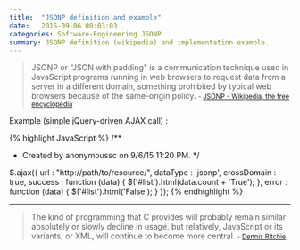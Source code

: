 ```yaml
---
title:  "JSONP definition and example"
date:   2015-09-06 00:03:03
categories: Software-Engineering JSONP
summary: JSONP definition (wikipedia) and implementation example. 
---
```


> JSONP or "JSON with padding" is a communication technique used in JavaScript programs running in web browsers to request data from a server in a different domain, something prohibited by typical web browsers because of the same-origin policy. 
> <small>- [JSONP - Wikipedia, the free encyclopedia](https://en.wikipedia.org/wiki/JSONP)</small>

Example (simple jQuery-driven AJAX call) :

{% highlight JavaScript %}
/**
 * Created by anonymoussc on 9/6/15 11:20 PM.
 */

$.ajax({
    url         : "http://path/to/resource/",
    dataType    : 'jsonp',
    crossDomain : true,
    success     : function (data) {
        $('#list').html(data.count + 'True');
    },
    error       : function (data) {
        $('#list').html('False');
    }
});
{% endhighlight %} 


---
> The kind of programming that C provides will probably remain similar absolutely or slowly decline in usage, but relatively, JavaScript or its variants, or XML, will continue to become more central. 
> <small>- [Dennis Ritchie](http://www.brainyquote.com/quotes/quotes/d/dennisritc274077.html)</small>
